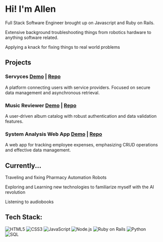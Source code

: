 # Hi! I'm Allen

Full Stack Software Engineer brought up on Javascript and Ruby on Rails.

Extensive background troubleshooting things from robotics hardware to anything software related.

Applying a knack for fixing things to real world problems

## Projects
### Servyces [Demo](https://youtu.be/_h5O8lNsKoA?si=5jXUKO1mg6Q1fQ-X) | [Repo](https://github.com/allenlr/phase-5-project)
A platform connecting users with service providers. Focused on secure data management and asynchronous retrieval.
### Music Reviewer [Demo](https://youtu.be/gzk9SFkHWJo) | [Repo](https://github.com/allenlr/phase-4-project)
A user-driven album catalog with robust authentication and data validation features.
### System Analysis Web App [Demo](https://youtu.be/NuftZej2szM) | [Repo](https://github.com/allenlr/phase-3-project)
A web app for tracking employee expenses, emphasizing CRUD operations and effective data management.

## Currently...
Traveling and fixing Pharmacy Automation Robots

Exploring and Learning new technologies to familiarize myself with the AI revolution

Listening to audiobooks

## Tech Stack:
![HTML5](https://img.shields.io/badge/-HTML5-E34F26?style=flat-square&logo=html5&logoColor=white)
![CSS3](https://img.shields.io/badge/-CSS3-1572B6?style=flat-square&logo=css3)
![JavaScript](https://img.shields.io/badge/-JavaScript-F7DF1E?style=flat-square&logo=javascript&logoColor=black)
![Node.js](https://img.shields.io/badge/-Node.js-339933?style=flat-square&logo=nodedotjs&logoColor=white)
![Ruby on Rails](https://img.shields.io/badge/-Ruby%20on%20Rails-CC0000?style=flat-square&logo=rubyonrails&logoColor=white)
![Python](https://img.shields.io/badge/-Python-3776AB?style=flat-square&logo=python&logoColor=white)
![SQL](https://img.shields.io/badge/-SQL-4479A1?style=flat-square&logo=postgresql&logoColor=white)
